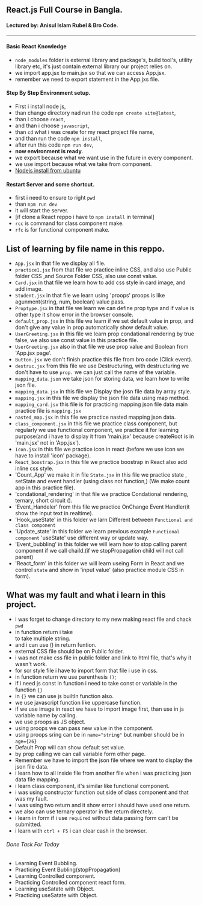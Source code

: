 ## React.js Full Course in Bangla.

#### Lectured by: Anisul Islam Rubel & Bro Code.

<hr>

#### Basic React Knowledge

- `node_modules` folder is external library and package's, build tool's, utility
  library etc, it's just contain external library our project relies on.
- we import app.jsx to main.jsx so that we can access App.jsx.
- remember we need to export statement in the App.jxs file.

#### Step By Step Environment setup.

- First i install node js,
- than change directory nad run the code `npm create vite@latest`,
- than i choose `react`,
- and than i choose `javascript`,
- than `cd` what i was create for my react project file name,
- and than run the code `npm install`,
- after run this code `npm run dev`,
- <b>now environment is ready</b>.
- we export because what we want use in the future in every component.
- we use import because what we take from component.
- [Nodejs install from ubuntu](https://youtu.be/NS3aTgKztis?si=IPOV09zYbFjHcmj-)

#### Restart Server and some shortcut.

- first i need to ensure to right `pwd`
- than `npm run dev`
- it will start the server.
- [if clone a React reppo i have to `npm install` in terminal]
- `rcc` is command for class component make.
- `rfc` is for functional component make.

## List of learning by file name in this reppo.

- `App.jsx` in that file we display all file.
- `practice1.jsx` from that file we practice inline CSS, and also use Public
  folder CSS ,and Source Folder CSS, also use const value.
- `Card.jsx` in that file we learn how to add css style in card image, and add
  image.
- `Student.jsx` in that file we learn using 'proops' proops is like
  agunment(string, num, boolean) value pass.
- `Proptype.jsx` in that file we learn we can define prop type and if value is
  other type it show error in the browser console.
- `default_prop.jsx` in this file we learn if we set default value in prop, and
  don't give any value in prop automatically show default value.
- `UserGreeting.jsx` in this file we learn prop condational rendering by true
  false, we also use const value in this practice file.
- `UserGreeting.jsx` also in that file we use prop value and Boolean from
  'App.jsx page'.
- `Button.jsx` we don't finish practice this file from bro code (Click event).
- `destruc.jsx` from this file we use Destructuring, with destructuring we don't
  have to use `prop.` we can just call the name of the variable.
- `mapping_data.json` we take json for storing data, we learn how to write json
  file.
- `mapping_data.jsx` in this file we Display the josn file data by array style.
- `mapping.jsx` in this file we display the json file data using map method.
- `mapping_card.jsx` this file is for practicing mapping json file data main
  practice file is `mapping.jsx`
- `nasted_map.jsx` in this file we practice nasted mapping json data.
- `class_component.jsx` in this file we practice class component, but regularly
  we use functional component, we practice it for learning purpose(and i have to
  display it from 'main.jsx' because createRoot is in 'main.jsx' not in
  'App.jsx').
- `Icon.jsx` in this file we practice icon in react (before we use icon we have
  to install 'icon' package).
- `React_boostrap.jsx` in this file we practice boostrap in React also add inline css style.
- 'Count_App' we make it in file `State.jsx` in this file we practice state , setState and event handler (using class not function,)
    (We make count app in this practice file).
- 'condational_rendering' in that file we practice Condational rendering, ternary, short circuit (). 
- 'Event_Handeler' from this file we practice OnChange Event Handler(it show the input text in realtime).  
- 'Hook_useState' in this folder we larn Different between `Functional and class component`
- 'Update_state' in this folder we learn previous example `Functional component` 
  'useState' use different way or update way.
- 'Event_bubbling'  in this folder we will learn how to stop calling parent component if we call chaild.(if we stopPropagation child will not call parent)  
- 'React_form' in this folder we will learn useing Form in React and we control `state` and show in 'input value' (also practice module CSS in form).

## What was my fault and what i learn in this project.

- i was forget to change directory to my new making react file and chack `pwd`
- in function return i take <div> to take multiple string.
- and i can use () in return funtion.
- external CSS file should be on Public folder.
- i was not make css file in public folder and link to html file, that's why it
  wasn't work.
- for scr style file i have to import form that file i use in css.
- in function return we use parenthesis `()`;
- if i need js const in function i need to take const or variable in the
  function `{}`
- in `{}` we can use js builtIn function also.
- we use javascript function like uppercase function.
- if we use image in react we have to import image first, than use in js
  variable name by calling.
- we use proops as JS object.
- using proops we can pass new value in the component.
- using proops sring can be in `name="string"` but number should be in
  `age={26}`
- Default Prop will can show default set value.
- by prop calling we can call variable form other page.
- Remember we have to import the json file where we want to display the json
  file data.
- i learn how to all inside file from another file when i was practicing json
  data file mapping.
- i learn class component, it's similar like functional component.
- i was using constructor function out side of class component and that was my fault.
- i was using two return and it show error i should have used one return.
- we also can use ternary operator in the return directely.
- i learn in form if i use `required` without data passing form can't be submitted.
- i learn with `ctrl + F5` i can clear cash in the browser.

###### Done Task For Today

- Learning Event Bubbling.
- Practicing Event Bubling(stopPropagation)
- Learning Controlled component.
- Practicing Controlled component react form.
- Learning useSatate with Object.
- Practicing useSatate with Object.
